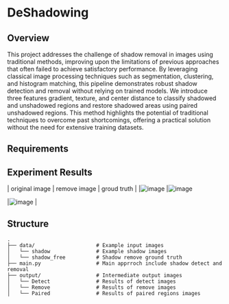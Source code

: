# DeShadowing
## Overview
This project addresses the challenge of shadow removal in images using traditional methods, improving upon the limitations of previous approaches that often failed to achieve satisfactory performance. By leveraging classical image processing techniques such as segmentation, clustering, and histogram matching, this pipeline demonstrates robust shadow detection and removal without relying on trained models. We introduce three features gradient, texture, and center distance to classify shadowed and unshadowed regions and restore shadowed areas using paired unshadowed regions. This method highlights the potential of traditional techniques to overcome past shortcomings, offering a practical solution without the need for extensive training datasets.
## Requirements
## Experiment Results
| original image | remove image | groud truth |
|![image](https://github.com/user-attachments/assets/962187d0-e399-48ed-bf28-5aaa1f3f0503)
|![image](https://github.com/user-attachments/assets/50c9d4d4-7de1-4d18-9cb1-63a6a4bfcc7b)

 |![image](https://github.com/user-attachments/assets/31aca6f4-98e1-410e-a7a4-b201c51236ea)
|

## Structure
```
.
├── data/                    # Example input images
│   └── shadow               # Example shadow images
│   └── shadow_free          # Shadow remove ground truth
├── main.py                  # Main apprroch include shadow detect and removal
├── output/                  # Intermediate output images
│   └── Detect               # Results of detect images
│   └── Remove               # Results of remove images
│   └── Paired               # Results of paired regions images
```
